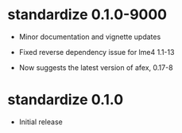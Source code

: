 # standardize 0.1.0-9000

* Minor documentation and vignette updates

* Fixed reverse dependency issue for lme4 1.1-13

* Now suggests the latest version of afex, 0.17-8

# standardize 0.1.0

* Initial release
